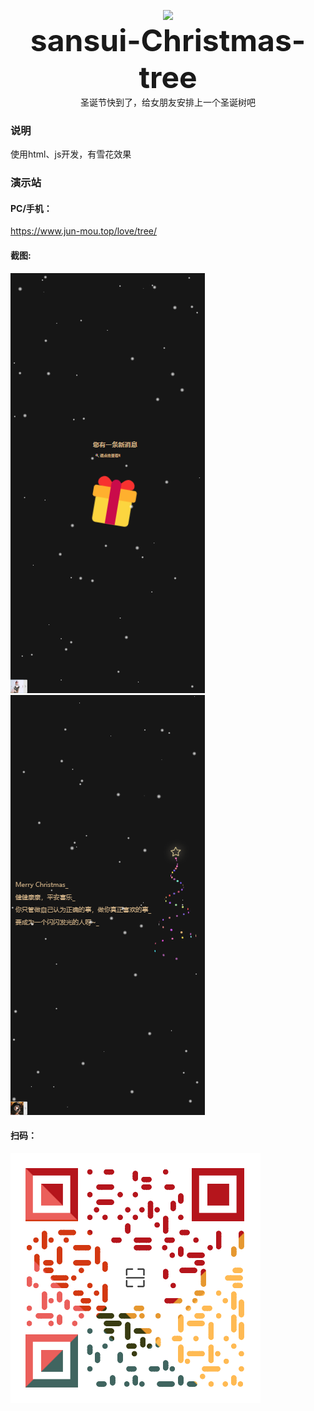 <p align="center">
    <img src="https://api.paugram.com/wallpaper/?source=sina&category=us"/>
    <br><strong><font size=70>sansui-Christmas-tree</font></strong>
<br>圣诞节快到了，给女朋友安排上一个圣诞树吧
    <br>
</p>


### 说明
使用html、js开发，有雪花效果

### 演示站

#### PC/手机：

<a href='https://www.jun-mou.top/love/tree/' target="_blank">https://www.jun-mou.top/love/tree/</a>

#### 截图:
![输入图片说明](%E5%BE%AE%E4%BF%A1%E5%9B%BE%E7%89%87_20231225165251.png)
![输入图片说明](%E5%BE%AE%E4%BF%A1%E5%9B%BE%E7%89%87_20231225165146.png)

#### 扫码：

![演示地址](%E5%BE%AE%E4%BF%A1%E5%9B%BE%E7%89%87_20231225164608.png)